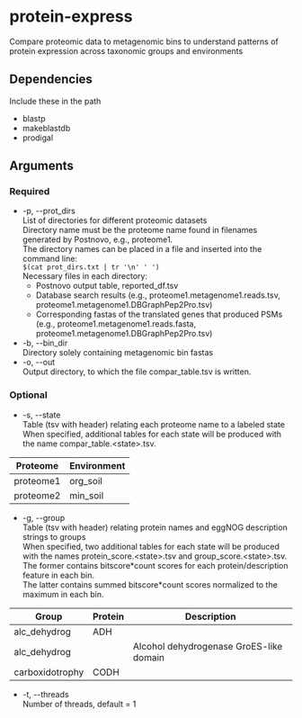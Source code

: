 # protein-express
Compare proteomic data to metagenomic bins to understand patterns 
of protein expression across taxonomic groups and environments

## Dependencies
Include these in the path
- blastp
- makeblastdb
- prodigal

## Arguments
### Required
- -p, --prot_dirs <br />
List of directories for different proteomic datasets<br />
Directory name must be the proteome name found in filenames generated by Postnovo, e.g., 
proteome1.<br />
The directory names can be placed in a file and inserted into the command line:<br />
`$(cat prot_dirs.txt | tr '\n' ' ')`<br />
Necessary files in each directory:<br />
  - Postnovo output table, reported_df.tsv
  - Database search results
  (e.g., proteome1.metagenome1.reads.tsv, proteome1.metagenome1.DBGraphPep2Pro.tsv)
  - Corresponding fastas of the translated genes that produced PSMs
  (e.g., proteome1.metagenome1.reads.fasta, proteome1.metagenome1.DBGraphPep2Pro.tsv)<br />
- -b, --bin_dir<br />
Directory solely containing metagenomic bin fastas<br />
- -o, --out <br />
Output directory, to which the file compar_table.tsv is written.
### Optional
- -s, --state<br />
Table (tsv with header) relating each proteome name to a labeled state<br />
When specified, additional tables for each state will be produced with the name 
compar_table.\<state\>.tsv.

| Proteome  | Environment |
| --------- | ----------- |
| proteome1 | org_soil    |
| proteome2 | min_soil    |

- -g, --group <br />
Table (tsv with header) relating protein names and eggNOG description strings to groups<br />
When specified, two additional tables for each state will be produced with the names 
protein_score.\<state\>.tsv and group_score.\<state\>.tsv.<br />
The former contains bitscore\*count scores for each protein/description feature in each bin.<br />
The latter contains summed bitscore\*count scores normalized to the maximum in each bin.<br />

| Group           | Protein   | Description                             |
| --------------- | --------- | --------------------------------------- |
| alc_dehydrog    | ADH       |                                         |
| alc_dehydrog    |           | Alcohol dehydrogenase GroES-like domain |
| carboxidotrophy | CODH      |                                         |

- -t, --threads<br />
Number of threads, default = 1